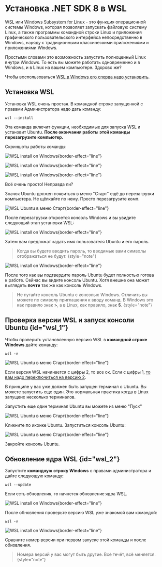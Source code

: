 # Установка .NET SDK 8 в WSL
[WSL](https://learn.microsoft.com/ru-ru/windows/wsl/) или [Windows Subsystem for Linux](https://learn.microsoft.com/ru-ru/windows/wsl/faq) -
это функция операционной системы Windows, которая позволяет запускать файловую
систему Linux, а также программы командной строки Linux и приложения графического пользовательского интерфейса
непосредственно в Windows, наряду с традиционными классическими приложениями и приложениями Windows.

Простыми словами это возможность запустить полноценный Linux внутри Windows. То есть вы можете работать одновременно и в Windows,
и в Linux на вашем компьютере. Здорово же?

Чтобы воспользоваться [WSL в Windows его сперва надо установить](https://learn.microsoft.com/ru-ru/windows/wsl/install).

## Установка WSL
Установка WSL очень простая. В командной строке запущенной с правами Администратора надо дать команду:

`wsl --install`

Эта команда включит функции, необходимые для запуска WSL и установит Ubuntu. **После окончания работы
этой команды перезагрузите компьютер.**

Скриншоты работы команды:

![WSL install on Windows](wsl_install01.png){border-effect="line"}

![WSL install on Windows](wsl_install02.png){border-effect="line"}

![WSL install on Windows](wsl_install03.png){border-effect="line"}

Всё очень просто! Неправда ли?

Значок Ubuntu должен появиться в меню "Старт" ещё до перезагрузки компьютера. Не щёлкайте по нему. Просто перезагрузите комп.

![WSL Ubuntu в меню Старт](wsl_ubuntu01.png){border-effect="line"}

После перезагрузки откроется консоль Windows и вы увидите следующий этап установки WSL:

![WSL install on Windows](wsl_install04.png){border-effect="line"}

Затем вам предложат задать имя пользователя Ubuntu и его пароль.

>Когда вы будете вводить пароль, то вводимые вами символы отображаться не будут.
{style="note"}

![WSL install on Windows](wsl_install05.png){border-effect="line"}

После того как вы подтвердите пароль Ubuntu будет полностью готова к работе. Сейчас вы видите консоль Ubuntu. Хотя
внешне она может выглядеть **почти** так же как консоль Windows.

>Не путайте консоль Ubuntu с консолью Windows. Отличить вы можете по символу приглашения к вводу команд. В Windows это
> как правило знак **>**, а в Linux, как правило, знак **$**.
{style="note"}

## Проверка версии WSL и запуск консоли Ubuntu {id="wsl_1"}
Чтобы проверить установленную версию WSL в **командной строке Windows** дайте команду:

`wsl -v`

![WSL Ubuntu в меню Старт](wsl_ubuntu03.png){border-effect="line"}

Если версия WSL начинается c цифры 2, то все ок. Если с цифры 1, [то вам надо переключиться на версию 2](https://learn.microsoft.com/ru-ru/windows/wsl/install#check-which-version-of-wsl-you-are-running).

В принципе у вас уже должен быть запущен терминал с Ubuntu. Вы можете запустить еще один. Это нормальная практика когда
в Linux запущено несколько терминалов.

Запустить еще один терминал Ubuntu вы можете из меню "Пуск"

![WSL Ubuntu в меню Старт](wsl_ubuntu02.png){border-effect="line"}

Кликните по иконке Ubuntu. Запуститься консоль Ubuntu:

![WSL Ubuntu в меню Старт](wsl_ubuntu04.png){border-effect="line"}

Закройте консоль Ubuntu.

## Обновление ядра WSL {id="wsl_2"}
Запустите **командную строку Windows** с правами администратора и дайте следующую команду:

`wsl --update`

Если есть обновления, то начнется обновление ядра WSL.

![WSL install on Windows](wsl_install06.png){border-effect="line"}

После обновления проверьте версию WSL уже знакомой вам командой:

`wsl -v`

![WSL install on Windows](wsl_install07.png){border-effect="line"}

Сравните номер версии при первом запуске этой команды и после обновления.

>Номера версий у вас могут быть другие. Всё течёт, всё меняется.
{style="note"}
